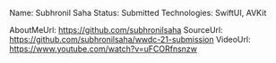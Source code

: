 Name: Subhronil Saha
Status: Submitted
Technologies: SwiftUI, AVKit

AboutMeUrl: https://github.com/subhronilsaha
SourceUrl: https://github.com/subhronilsaha/wwdc-21-submission
VideoUrl: https://www.youtube.com/watch?v=uFCORfnsnzw

<!---
EXAMPLE
Name: John Appleseed
Status: Submitted <or> Winner <or> Distinguished <or> Rejected
Technologies: SwiftUI, RealityKit, CoreGraphic

AboutMeUrl: https://linkedin.com/in/johnappleseed
SourceUrl: https://github.com/johnappleseed/wwdc2025
VideoUrl: https://youtu.be/ABCDE123456
-->
